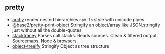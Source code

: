 ## pretty

- [archy](https://github.com/substack/node-archy) render nested hierarchies `npm ls` style with unicode pipes
- [@base2/pretty-print-object](https://github.com/Chris-Baker/pretty-print-object) Stringify an object/array like JSON.stringify just without all the double-quotes
- [stacktracey](https://github.com/xpl/stacktracey) Parses call stacks. Reads sources. Clean & filtered output. Sourcemaps. Node & browsers.
- [object-treeify](https://github.com/blackflux/object-treeify) Stringify Object as tree structure